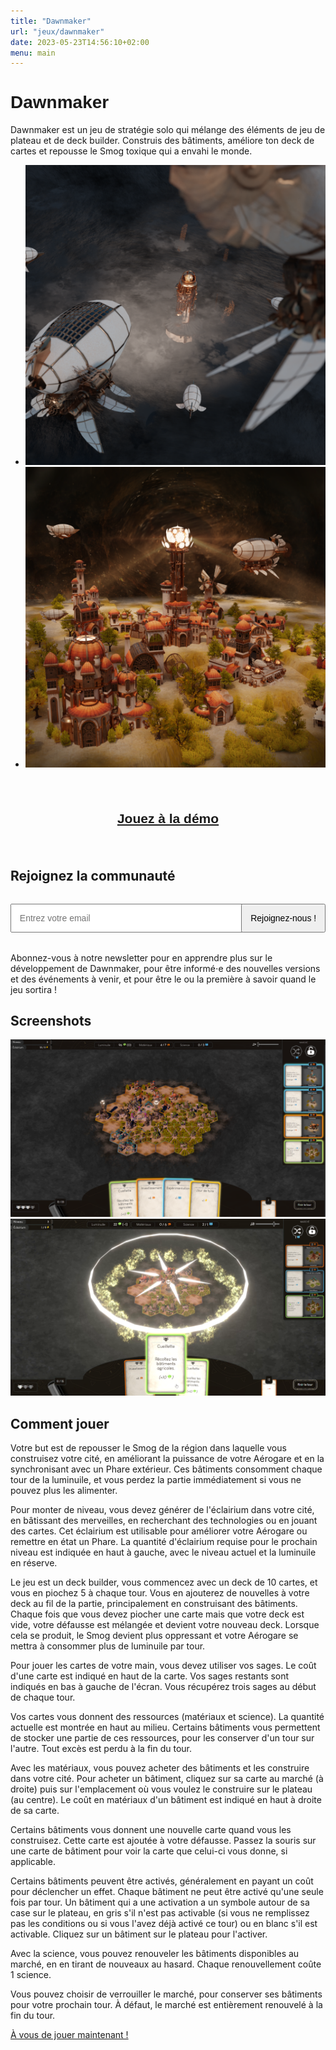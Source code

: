 ```yaml
---
title: "Dawnmaker"
url: "jeux/dawnmaker"
date: 2023-05-23T14:56:10+02:00
menu: main
---
```


<h1 style="font-family: arcane-nine, sans-serif;">Dawnmaker</h1>

Dawnmaker est un jeu de stratégie solo qui mélange des éléments de jeu de plateau et de deck builder. Construis des bâtiments, améliore ton deck de cartes et repousse le Smog toxique qui a envahi le monde.

<ul class="home-images">
    <li>
        <a href="/img/dawnmaker/artwork-02.png" target="_blank"><img src="/img/dawnmaker/artwork-02.png" alt="Concept art 2 pour Dawnmaker"></a>
    </li>
    <li>
        <a href="/img/dawnmaker/artwork-01.png" target="_blank"><img src="/img/dawnmaker/artwork-01.png" alt="Concept art 1 pour Dawnmaker"></a>
    </li>
</ul>

<h2 style="text-align: center; margin: 2em 0; font-family: arcane-nine, sans-serif; background-image: url(/img/title.svg); background-repeat: no-repeat; backgroud-size: cover; background-position: center; padding: 1.2em;">
    <a href="https://dawnmaker.arpentor.studio/" target="_blank">Jouez à la démo</a>
</h2>

## Rejoignez la communauté

<!-- Begin Mailchimp Signup Form -->
<div id="mc_embed_signup">
    <style>
        form > div {
            display: flex;
            justify-content: space-between;
            margin: 2rem 0;
        }
        form button,
        form input {
            font-size: 1em;
            padding: 0.8rem;
        }
        form button {
            cursor: pointer;
        }
        form .mc-field-group {
            width: 70%;
        }
        form input {
            width: 100%;
        }
    </style>
    <form action="https://studio.us21.list-manage.com/subscribe/post?u=e6a532486e73c367831f8f3d9&id=cc959ee48d&f_id=003554e1f0" method="post" id="mc-embedded-subscribe-form" name="mc-embedded-subscribe-form" class="validate" target="_blank" novalidate>
        <div id="mc_embed_signup_scroll">
            <div class="mc-field-group">
                <input
                    type="email"
                    value=""
                    name="EMAIL"
                    class="required email"
                    id="mce-EMAIL"
                    placeholder="Entrez votre email"
                    required
                />
            </div>
            <div hidden="true"><input type="hidden" name="tags" value="650785,650786"></div>
            <div id="mce-responses" class="clear foot">
                <div class="response" id="mce-error-response" style="display:none"></div>
                <div class="response" id="mce-success-response" style="display:none"></div>
            </div>    <!-- real people should not fill this in and expect good things - do not remove this or risk form bot signups-->
            <div style="position: absolute; left: -5000px;" aria-hidden="true">
                <input type="text" name="b_e6a532486e73c367831f8f3d9_cc959ee48d" tabindex="-1" value="">
            </div>
            <div class="optionalParent">
                <div class="clear foot">
                    <button type="submit" name="subscribe" id="mc-embedded-subscribe">
                        Rejoignez-nous !
                    </button>
                </div>
            </div>
        </div>
    </form>
</div>
<script type='text/javascript' src='//s3.amazonaws.com/downloads.mailchimp.com/js/mc-validate.js'></script><script type='text/javascript'>(function($) {window.fnames = new Array(); window.ftypes = new Array();fnames[0]='EMAIL';ftypes[0]='email';fnames[1]='FNAME';ftypes[1]='text';fnames[2]='LNAME';ftypes[2]='text';fnames[3]='ADDRESS';ftypes[3]='address';fnames[4]='PHONE';ftypes[4]='phone';fnames[5]='BIRTHDAY';ftypes[5]='birthday';}(jQuery));var $mcj = jQuery.noConflict(true);</script>
<!--End mc_embed_signup-->

Abonnez-vous à notre newsletter pour en apprendre plus sur le développement de Dawnmaker, pour être informé⋅e des nouvelles versions et des événements à venir, et pour être le ou la première à savoir quand le jeu sortira !

## Screenshots

[![Capture d’écran de Dawnmaker](/img/dawnmaker/screenshot-01.png)](/img/dawnmaker/screenshot-01.png)
[![Capture d’écran de Dawnmaker](/img/dawnmaker/screenshot-02.png)](/img/dawnmaker/screenshot-02.png)

## Comment jouer

Votre but est de repousser le Smog de la région dans laquelle vous construisez votre cité, en améliorant la puissance de votre Aérogare et en la synchronisant avec un Phare extérieur. Ces bâtiments consomment chaque tour de la luminuile, et vous perdez la partie immédiatement si vous ne pouvez plus les alimenter.

Pour monter de niveau, vous devez générer de l'éclairium dans votre cité, en bâtissant des merveilles, en recherchant des technologies ou en jouant des cartes. Cet éclairium est utilisable pour améliorer votre Aérogare ou remettre en état un Phare. La quantité d'éclairium requise pour le prochain niveau est indiquée en haut à gauche, avec le niveau actuel et la luminuile en réserve.

Le jeu est un deck builder, vous commencez avec un deck de 10 cartes, et vous en piochez 5 à chaque tour. Vous en ajouterez de nouvelles à votre deck au fil de la partie, principalement en construisant des bâtiments. Chaque fois que vous devez piocher une carte mais que votre deck est vide, votre défausse est mélangée et devient votre nouveau deck. Lorsque cela se produit, le Smog devient plus oppressant et votre Aérogare se mettra à consommer plus de luminuile par tour.

Pour jouer les cartes de votre main, vous devez utiliser vos sages. Le coût d'une carte est indiqué en haut de la carte. Vos sages restants sont indiqués en bas à gauche de l'écran. Vous récupérez trois sages au début de chaque tour.

Vos cartes vous donnent des ressources (matériaux et science). La quantité actuelle est montrée en haut au milieu. Certains bâtiments vous permettent de stocker une partie de ces ressources, pour les conserver d'un tour sur l'autre. Tout excès est perdu à la fin du tour.

Avec les matériaux, vous pouvez acheter des bâtiments et les construire dans votre cité. Pour acheter un bâtiment, cliquez sur sa carte au marché (à droite) puis sur l'emplacement où vous voulez le construire sur le plateau (au centre). Le coût en matériaux d'un bâtiment est indiqué en haut à droite de sa carte.

Certains bâtiments vous donnent une nouvelle carte quand vous les construisez. Cette carte est ajoutée à votre défausse. Passez la souris sur une carte de bâtiment pour voir la carte que celui-ci vous donne, si applicable.

Certains bâtiments peuvent être activés, généralement en payant un coût pour déclencher un effet. Chaque bâtiment ne peut être activé qu'une seule fois par tour. Un bâtiment qui a une activation a un symbole autour de sa case sur le plateau, en gris s'il n'est pas activable (si vous ne remplissez pas les conditions ou si vous l'avez déjà activé ce tour) ou en blanc s'il est activable. Cliquez sur un bâtiment sur le plateau pour l'activer.

Avec la science, vous pouvez renouveler les bâtiments disponibles au marché, en en tirant de nouveaux au hasard. Chaque renouvellement coûte 1 science.

Vous pouvez choisir de verrouiller le marché, pour conserver ses bâtiments pour votre prochain tour. À défaut, le marché est entièrement renouvelé à la fin du tour.

<a href="https://dawnmaker.arpentor.studio/" target="_blank">À vous de jouer maintenant !</a>

